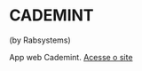 # CADEMINT
(by Rabsystems)

App web Cademint.
[Acesse o site](https://saymon-felipe.github.io/cademint/)
